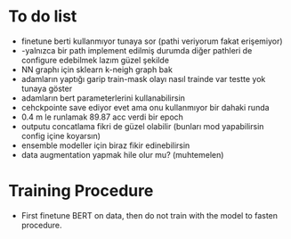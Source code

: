# To do list

- finetune berti kullanmıyor tunaya sor (pathi veriyorum fakat erişemiyor)
- -yalnızca bir path implement edilmiş durumda diğer pathleri de configure edebilmek lazım güzel şekilde
- NN graphı için sklearn k-neigh graph bak
- adamların yaptığı garip train-mask olayı nasıl trainde var testte yok tunaya göster
- adamların bert parameterlerini kullanabilirsin
- cehckpointe save ediyor evet ama onu kullanmıyor bir dahaki runda
- 0.4 m le runlamak 89.87 acc verdi bir epoch
- outputu concatlama fikri de güzel olabilir (bunları mod yapabilirsin config içine koyarsın)
- ensemble modeller için biraz fikir edinebilirsin
- data augmentation yapmak hile olur mu? (muhtemelen)

# Training Procedure

- First finetune BERT on data, then do not train with the model to fasten procedure.
